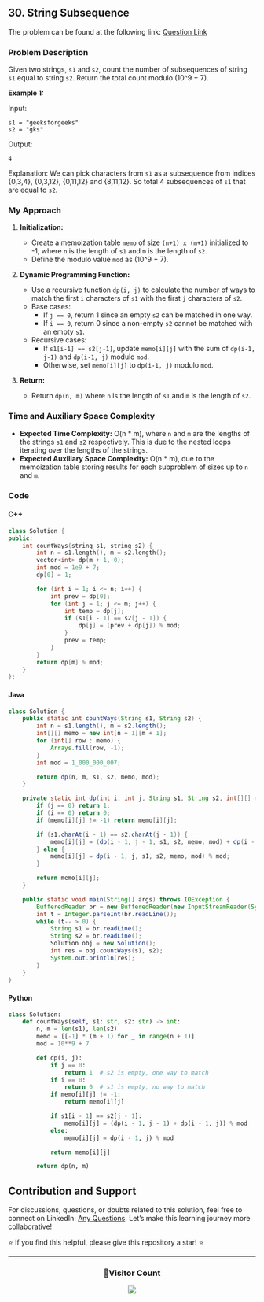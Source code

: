 ## 30. String Subsequence

The problem can be found at the following link: [Question Link](https://www.geeksforgeeks.org/problems/find-number-of-times-a-string-occurs-as-a-subsequence3020/1)

### Problem Description

Given two strings, `s1` and `s2`, count the number of subsequences of string `s1` equal to string `s2`. Return the total count modulo \(10^9 + 7\).

**Example 1:**

Input:

```
s1 = "geeksforgeeks"
s2 = "gks"
```

Output:

```
4
```

Explanation:
We can pick characters from `s1` as a subsequence from indices {0,3,4}, {0,3,12}, {0,11,12} and {8,11,12}. So total 4 subsequences of `s1` that are equal to `s2`.

### My Approach

1. **Initialization:**

   - Create a memoization table `memo` of size `(n+1) x (m+1)` initialized to -1, where `n` is the length of `s1` and `m` is the length of `s2`.
   - Define the modulo value `mod` as \(10^9 + 7\).

2. **Dynamic Programming Function:**

   - Use a recursive function `dp(i, j)` to calculate the number of ways to match the first `i` characters of `s1` with the first `j` characters of `s2`.
   - Base cases:
     - If `j == 0`, return 1 since an empty `s2` can be matched in one way.
     - If `i == 0`, return 0 since a non-empty `s2` cannot be matched with an empty `s1`.
   - Recursive cases:
     - If `s1[i-1] == s2[j-1]`, update `memo[i][j]` with the sum of `dp(i-1, j-1)` and `dp(i-1, j)` modulo `mod`.
     - Otherwise, set `memo[i][j]` to `dp(i-1, j)` modulo `mod`.

3. **Return:**
   - Return `dp(n, m)` where `n` is the length of `s1` and `m` is the length of `s2`.

### Time and Auxiliary Space Complexity

- **Expected Time Complexity:** O(n \* m), where `n` and `m` are the lengths of the strings `s1` and `s2` respectively. This is due to the nested loops iterating over the lengths of the strings.
- **Expected Auxiliary Space Complexity:** O(n \* m), due to the memoization table storing results for each subproblem of sizes up to `n` and `m`.

### Code

#### C++

```cpp
class Solution {
public:
    int countWays(string s1, string s2) {
        int n = s1.length(), m = s2.length();
        vector<int> dp(m + 1, 0);
        int mod = 1e9 + 7;
        dp[0] = 1;

        for (int i = 1; i <= n; i++) {
            int prev = dp[0];
            for (int j = 1; j <= m; j++) {
                int temp = dp[j];
                if (s1[i - 1] == s2[j - 1]) {
                    dp[j] = (prev + dp[j]) % mod;
                }
                prev = temp;
            }
        }
        return dp[m] % mod;
    }
};
```

#### Java

```java
class Solution {
    public static int countWays(String s1, String s2) {
        int n = s1.length(), m = s2.length();
        int[][] memo = new int[n + 1][m + 1];
        for (int[] row : memo) {
            Arrays.fill(row, -1);
        }
        int mod = 1_000_000_007;

        return dp(n, m, s1, s2, memo, mod);
    }

    private static int dp(int i, int j, String s1, String s2, int[][] memo, int mod) {
        if (j == 0) return 1;
        if (i == 0) return 0;
        if (memo[i][j] != -1) return memo[i][j];

        if (s1.charAt(i - 1) == s2.charAt(j - 1)) {
            memo[i][j] = (dp(i - 1, j - 1, s1, s2, memo, mod) + dp(i - 1, j, s1, s2, memo, mod)) % mod;
        } else {
            memo[i][j] = dp(i - 1, j, s1, s2, memo, mod) % mod;
        }

        return memo[i][j];
    }

    public static void main(String[] args) throws IOException {
        BufferedReader br = new BufferedReader(new InputStreamReader(System.in));
        int t = Integer.parseInt(br.readLine());
        while (t-- > 0) {
            String s1 = br.readLine();
            String s2 = br.readLine();
            Solution obj = new Solution();
            int res = obj.countWays(s1, s2);
            System.out.println(res);
        }
    }
}
```

#### Python

```python
class Solution:
    def countWays(self, s1: str, s2: str) -> int:
        n, m = len(s1), len(s2)
        memo = [[-1] * (m + 1) for _ in range(n + 1)]
        mod = 10**9 + 7

        def dp(i, j):
            if j == 0:
                return 1  # s2 is empty, one way to match
            if i == 0:
                return 0  # s1 is empty, no way to match
            if memo[i][j] != -1:
                return memo[i][j]

            if s1[i - 1] == s2[j - 1]:
                memo[i][j] = (dp(i - 1, j - 1) + dp(i - 1, j)) % mod
            else:
                memo[i][j] = dp(i - 1, j) % mod

            return memo[i][j]

        return dp(n, m)
```

## Contribution and Support

For discussions, questions, or doubts related to this solution, feel free to connect on LinkedIn: [Any Questions](https://www.linkedin.com/in/patel-hetkumar-sandipbhai-8b110525a/). Let’s make this learning journey more collaborative!

⭐ If you find this helpful, please give this repository a star! ⭐

---

<div align="center">
  <h3><b>📍Visitor Count</b></h3>
</div>

<p align="center">
  <img src="https://visitor-badge.laobi.icu/badge?page_id=Hunterdii.GeeksforGeeks-POTD" />
</p>
